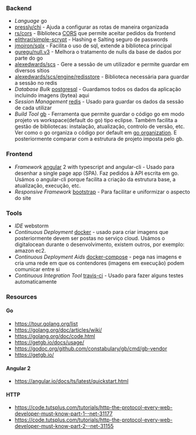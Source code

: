 ### Backend ###
  * *Language* go
   * [pressly/chi](https://github.com/pressly/chi) - Ajuda a configurar as rotas de maneira organizada
   * [rs/cors](https://github.com/rs/cors) - Biblioteca [CORS](https://developer.mozilla.org/en-US/docs/Web/HTTP/Access_control_CORS) que permite aceitar pedidos da frontend
   * [elithrar/simple-scrypt](https://github.com/elithrar/simple-scrypt) - Hashing e Salting seguro de passwords
   * [jmoiron/sqlx](https://github.com/jmoiron/sqlx) - Facilita o uso de sql, extende a biblioteca principal
   * [guregu/null.v3](https://github.com/guregu/null) - Melhora o tratamento de nulls da base de dados por parte do go
   * [alexedwards/scs](https://github.com/alexedwards/scs) - Gere a sessão de um utilizador e permite guardar em diversos sítios
   * [alexedwards/scs/engine/redisstore](https://github.com/alexedwards/scs/tree/master/engine/redisstore) - Biblioteca necessária para guardar a sessão no redis
  * *Database Bulk* [postgresql](https://www.postgresql.org/) - Guardamos todos os dados da aplicação incluindo imagens (bytea) aqui
  * *Session Management* [redis](https://redis.io/) - Usado para guardar os dados da sessão de cada utilizar
  * *Build Tool* [gb](https://getgb.io/) - Ferramenta que permite guardar o código go em modo projeto vs workspace(default do go) tipo eclipse. Também facilita a gestão de bibliotecas: instalação, atualização, controlo de versão, etc. Ver como o go organiza o código por default em [go organization](https://golang.org/doc/code.html#Organization). E posteriormente comparar com a estrutura de projeto imposta pelo gb.

### Frontend ###
  * *Framework* [angular](https://angular.io/) 2 with typescript and angular-cli - Usado para desenhar a single page app (SPA). Faz pedidos à API escrita em go. Usámos o angular-cli porque facilita a criação da estrutura base, a atualização, execução, etc.
  * *Responsive Framework* [bootstrap](http://getbootstrap.com/) - Para facilitar e uniformizar o aspecto do site

### Tools ###
  * *IDE* webstorm<br>
  * *Continuous Deployment* [docker](https://www.docker.com/) - usado para criar imagens que posteriormente devem ser postas no serviço cloud. Usámos o digitalocean durante o desenvolvimento, existem outros, por exemplo: amazon ec2.
  * *Continuous Deployment Aids* [docker-compose](https://docs.docker.com/compose/) - pega nas imagens e cria uma rede em que os contendores (imagens em execução) podem comunicar entre si
  * *Continuous Integration Tool* [travis-ci](https://travis-ci.org/) - Usado para fazer alguns testes automaticamente

### Resources ###

#### Go ####
  * https://tour.golang.org/list
  * https://golang.org/doc/articles/wiki/
  * https://golang.org/doc/code.html
  * https://getgb.io/docs/usage/
  * https://godoc.org/github.com/constabulary/gb/cmd/gb-vendor
  * https://getgb.io/

#### Angular 2 ####
  * https://angular.io/docs/ts/latest/quickstart.html

#### HTTP ####
  * https://code.tutsplus.com/tutorials/http-the-protocol-every-web-developer-must-know-part-1--net-31177
  * https://code.tutsplus.com/tutorials/http-the-protocol-every-web-developer-must-know-part-2--net-31155
